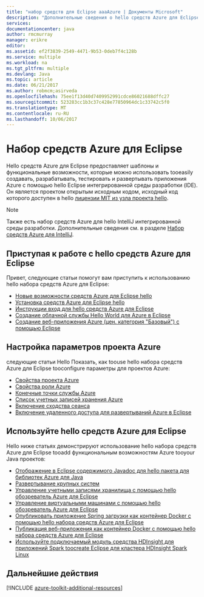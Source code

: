 ```yaml
---
title: "набор средств для Eclipse aaaAzure | Документы Microsoft"
description: "Дополнительные сведения о hello средств Azure для Eclipse."
services: 
documentationcenter: java
author: rmcmurray
manager: erikre
editor: 
ms.assetid: ef2f3839-2549-4471-9b53-0deb7f4c128b
ms.service: multiple
ms.workload: na
ms.tgt_pltfrm: multiple
ms.devlang: Java
ms.topic: article
ms.date: 06/21/2017
ms.author: robmcm;asirveda
ms.openlocfilehash: 75ee1f13d40d7409952991cdce86021688dffc27
ms.sourcegitcommit: 523283cc1b3c37c428e77850964dc1c33742c5f0
ms.translationtype: MT
ms.contentlocale: ru-RU
ms.lasthandoff: 10/06/2017
---
```

# <a name="azure-toolkit-for-eclipse"></a>Набор средств Azure для Eclipse
Hello средств Azure для Eclipse предоставляет шаблоны и функциональные возможности, которые можно использовать tooeasily создавать, разрабатывать, тестировать и развертывать приложения Azure с помощью hello Eclipse интегрированной среды разработки (IDE). Он является проектом открытым исходным кодом, исходный код которого доступен в hello [лицензии MIT из узла проекта hello](https://github.com/microsoft/azure-tools-for-java).

> [!NOTE]
> Также есть набор средств Azure для hello IntelliJ интегрированной среды разработки. Дополнительные сведения см. в разделе [Набор средств Azure для IntelliJ](azure-toolkit-for-intellij.md).
> 
> 

## <a name="get-started-with-hello-azure-toolkit-for-eclipse"></a>Приступая к работе с hello средств Azure для Eclipse
Привет, следующие статьи помогут вам приступить к использованию hello набора средств Azure для Eclipse:

* [Новые возможности средств Azure для Eclipse hello](azure-toolkit-for-eclipse-whats-new.md)
* [Установка средств Azure для Eclipse hello](azure-toolkit-for-eclipse-installation.md)
* [Инструкции вход для hello средств Azure для Eclipse](azure-toolkit-for-eclipse-sign-in-instructions.md)
* [Создание облачной службы Hello World для Azure в Eclipse](azure-toolkit-for-eclipse-creating-a-hello-world-application.md)
* [Создание веб-приложения Azure (цен. категория "Базовый") с помощью Eclipse](app-service-web/app-service-web-eclipse-create-hello-world-web-app.md)

## <a name="configure-azure-project-settings"></a>Настройка параметров проекта Azure
следующие статьи Hello Показать, как toouse hello набора средств Azure для Eclipse tooconfigure параметры для проектов Azure:

* [Свойства проекта Azure](azure-toolkit-for-eclipse-azure-project-properties.md)
* [Свойства роли Azure](azure-toolkit-for-eclipse-azure-role-properties.md)
* [Конечные точки службы Azure](azure-toolkit-for-eclipse-azure-service-endpoints.md)
* [Список учетных записей хранения Azure](azure-toolkit-for-eclipse-azure-storage-account-list.md)
* [Включение сходства сеанса](azure-toolkit-for-eclipse-enable-session-affinity.md)
* [Включение удаленного доступа для развертываний Azure в Eclipse](azure-toolkit-for-eclipse-enabling-remote-access-for-azure-deployments.md)

## <a name="use-hello-azure-toolkit-for-eclipse"></a>Используйте hello средств Azure для Eclipse
Hello ниже статьях демонстрируют использование hello набора средств Azure для Eclipse tooadd функциональным возможностям Azure tooyour Java проектов:

* [Отображение в Eclipse содержимого Javadoc для hello пакета для библиотек Azure для Java](azure-toolkit-for-eclipse-displaying-javadoc-content-for-azure-libraries.md)
* [Развертывание крупных систем](azure-toolkit-for-eclipse-deploying-large-deployments.md)
* [Управление учетными записями хранилища с помощью hello обозреватель Azure для Eclipse](azure-toolkit-for-eclipse-managing-storage-accounts-using-azure-explorer.md)
* [Управление виртуальными машинами с помощью hello обозреватель Azure для Eclipse](azure-toolkit-for-eclipse-managing-virtual-machines-using-azure-explorer.md)
* [Опубликовать приложение Spring загрузки как контейнер Docker с помощью hello набора средств Azure для Eclipse](azure-toolkit-for-eclipse-publish-spring-boot-docker-app.md)
* [Публикация веб-приложения как контейнер Docker с помощью hello набора средств Azure для Eclipse](azure-toolkit-for-eclipse-publish-as-docker-container.md)
* [Используйте подключаемый модуль средства HDInsight для приложений Spark toocreate Eclipse для кластера HDInsight Spark Linux](hdinsight/hdinsight-apache-spark-eclipse-tool-plugin.md)

## <a name="next-steps"></a>Дальнейшие действия

[!INCLUDE [azure-toolkit-additional-resources](../includes/azure-toolkit-additional-resources.md)]

<!-- URL List -->

[Azure Java Developer Center]: https://azure.microsoft.com/develop/java/
[Java Tools for Visual Studio Team Services]: https://java.visualstudio.com/

<!-- Temporarily Deprecated URLs -->

<!-- [How tooMaintain Session Data with Session Affinity]: http://go.microsoft.com/fwlink/?LinkID=699539 -->
<!-- [How tooUse Co-located Caching]: http://go.microsoft.com/fwlink/?LinkID=699542 -->
<!-- [How tooUse Dedicated Caching]: http://go.microsoft.com/fwlink/?LinkID=699543 -->
<!-- [How tooUse JMS with AMQP 1.0 in Azure with Eclipse]: http://go.microsoft.com/fwlink/?LinkID=699544 -->
<!-- [How tooUse SSL Offloading]: http://go.microsoft.com/fwlink/?LinkID=699545 -->
<!-- [SSL Offloading]: http://go.microsoft.com/fwlink/?LinkID=699549 -->
<!-- [Using hello Azure Service Runtime Library in JSP]: http://go.microsoft.com/fwlink/?LinkID=699551 -->
<!-- [How tooAuthenticate Web Users with Azure Access Control Service Using Eclipse]: ./active-directory/active-directory-java-authenticate-users-access-control-eclipse.md -->
<!-- [Debug a Java Web App on Azure in Eclipse]: ./app-service-web/app-service-web-debug-java-web-app-in-eclipse.md -->
<!-- [Debugging Azure Applications in Eclipse]: ./azure-toolkit-for-eclipse-debugging-azure-applications.md -->

<!-- Legacy MSDN URL = https://msdn.microsoft.com/library/azure/hh694271.aspx -->
